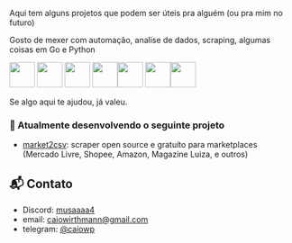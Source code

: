 Aqui tem alguns projetos que podem ser úteis pra alguém (ou pra mim no futuro)

Gosto de mexer com automação, analise de dados, scraping, algumas coisas em Go e Python

<img src="https://cdn.jsdelivr.net/gh/devicons/devicon@latest/icons/python/python-original.svg" width="45" height="45"/> <img src="https://www.svgrepo.com/show/374159/vba.svg" width="45" height="45"/> <img src="https://www.svgrepo.com/show/353795/go.svg" width="45" height="45"/> <img src="https://www.svgrepo.com/show/331760/sql-database-generic.svg" width="45" height="45"/><img src="https://raw.githubusercontent.com/gist/Xainey/d5bde7d01dcbac51ac951810e94313aa/raw/6c858c46726541b48ddaaebab29c41c07a196394/PowerShell.svg" width="45" height="45"/> <img src="https://www.svgrepo.com/show/438984/ssh.svg" width="45" height="45"/><img src="https://www.svgrepo.com/show/452054/linux.svg" width="45" height="45"/>

Se algo aqui te ajudou, já valeu.

### 📂 Atualmente desenvolvendo o seguinte projeto
- [market2csv](https://github.com/caiowirthmann/market2csv): scraper open source e gratuíto para marketplaces (Mercado Livre, Shopee, Amazon, Magazine Luiza, e outros)


## 📬 Contato

- Discord: [musaaaa4](https://discord.com/users/279083512638734336)
- email: caiowirthmann@gmail.com  
- telegram: [@caiowp](https://t.me/caiowp)
